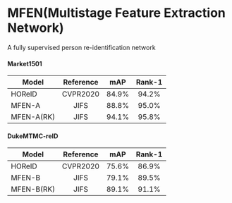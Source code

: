 # MFEN(Multistage Feature Extraction Network)
A fully supervised person re-identification network
#### Market1501
| Model | Reference | mAP | Rank-1 |
| --- | :---: | :---: | :---: |
| HOReID | CVPR2020 | 84.9% | 94.2% |
| MFEN-A | JIFS     | 88.8% | 95.0% |
| MFEN-A(RK) | JIFS | 94.1% | 95.8% |
#### DukeMTMC-reID
| Model | Reference | mAP | Rank-1 |
| --- | :---: | :---: | :---: |
| HOReID | CVPR2020 | 75.6% | 86.9% |
| MFEN-B | JIFS     | 79.1% | 89.5% |
| MFEN-B(RK) | JIFS | 89.1% | 91.1% |
